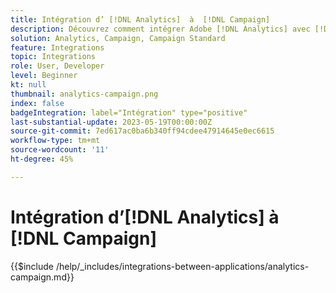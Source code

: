 ```yaml
---
title: Intégration d’ [!DNL Analytics]  à  [!DNL Campaign]
description: Découvrez comment intégrer Adobe [!DNL Analytics] avec [!DNL Campaign].
solution: Analytics, Campaign, Campaign Standard
feature: Integrations
topic: Integrations
role: User, Developer
level: Beginner
kt: null
thumbnail: analytics-campaign.png
index: false
badgeIntegration: label="Intégration" type="positive"
last-substantial-update: 2023-05-19T00:00:00Z
source-git-commit: 7ed617ac0ba6b340ff94cdee47914645e0ec6615
workflow-type: tm+mt
source-wordcount: '11'
ht-degree: 45%

---
```



# Intégration d’[!DNL Analytics] à [!DNL Campaign]

{{$include /help/_includes/integrations-between-applications/analytics-campaign.md}}
